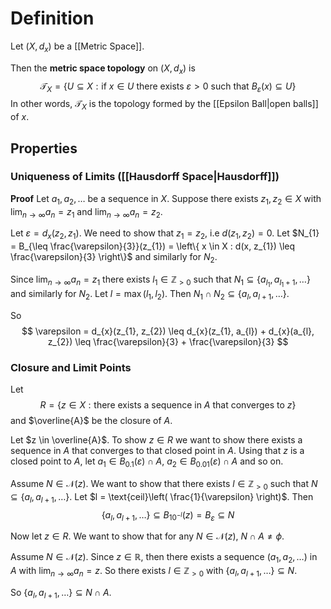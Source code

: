 # Definition

Let $(X, d_{x})$ be a [[Metric Space]]. 

Then the **metric space topology** on $(X, d_{x})$ is
$$
\mathcal{T}_{X} = \left\{ U \subseteq X : \text{if } x \in U \text{ there exists } \varepsilon >0 \text{ such that } B_{\varepsilon}(x) \subseteq U \right\} 
$$
In other words, $\mathcal{T}_{X}$ is the topology formed by the [[Epsilon Ball|open balls]] of $x$.

## Properties

### Uniqueness of Limits ([[Hausdorff Space|Hausdorff]])

**Proof** Let $a_{1}, a_{2}, \dots$ be a sequence in $X$. Suppose there exists $z_{1}, z_{2} \in X$ with $\lim_{n \to \infty}a_{n} = z_{1}$ and $\lim_{n \to \infty} a_{n} = z_{2}$.

Let $\varepsilon = d_{x}(z_{2}, z_{1})$. We need to show that $z_{1}=z_{2}$, i.e $d(z_{1}, z_{2}) = 0$. Let $N_{1} = B_{\leq \frac{\varepsilon}{3}}(z_{1}) = \left\{ x \in X : d(x, z_{1}) \leq \frac{\varepsilon}{3} \right\}$ and similarly for $N_{2}$.

Since $\lim_{n \to \infty} a_{n} = z_{1}$ there exists $l_{1} \in \mathbb{Z}_{> 0}$ such that $N_{1 } \subseteq \left\{ a_{l_{1}}, a_{l_{1}+1},\dots \right\}$ and similarly for $N_{2}$. Let $l = \max(l_{1}, l_{2})$. Then $N_{1} \cap N_{2} \subseteq \left\{ a_{l}, a_{l+1}, \dots \right\}$.

So
$$
\varepsilon = d_{x}(z_{1}, z_{2}) \leq d_{x}(z_{1}, a_{l}) + d_{x}(a_{l}, z_{2}) \leq \frac{\varepsilon}{3} + \frac{\varepsilon}{3}
$$

### Closure and Limit Points

Let $$R = \left\{ z \in X : \text{there exists a sequence in $A$ that converges to $z$}\right\}$$ and $\overline{A}$ be the closure of $A$.

Let $z \in \overline{A}$. To show $z \in R$ we want to show there exists a sequence in $A$ that converges to that closed point in $A$. Using that $z$ is a closed point to $A$, let $a_{1} \in B_{0.1}(\varepsilon) \cap A$, $a_{2} \in B_{0.01}(\varepsilon)\cap A$ and so on. 

Assume $N \in \mathcal{N}(z)$. We want to show that there exists $l \in \mathbb{Z}_{>0}$ such that $N \subseteq \left\{ a_{l}, a_{l+1}, \dots \right\}$. Let $l = \text{ceil}\left( \frac{1}{\varepsilon} \right)$. Then
$$
\left\{ a_{l}, a_{l+1}, \dots \right\} \subseteq B_{10^{-l}}(z) = B_{\varepsilon} \subseteq N 
$$

Now let $z \in R$. We want to show that for any $N \in \mathcal{N}(z)$, $N \cap A \neq \phi$.

Assume $N \in \mathcal{N}(z)$. Since $z \in \mathbb{R}$, then there exists a sequence $(a_{1}, a_{2}, \dots)$ in $A$ with $\lim_{n \to \infty}a_{n} = z$. So there exists $l \in \mathbb{Z}_{>0}$ with $\left\{ a_{l}, a_{l+1}, \dots \right\} \subseteq N$.

So $\left\{ a_{l}, a_{l+1}, \dots \right\} \subseteq N \cap A$.